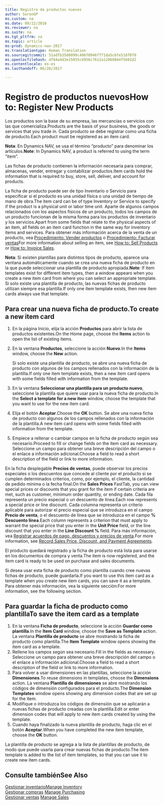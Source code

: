 ```yaml
---
title: Registro de productos nuevos
author: SorenGP
ms.custom: na
ms.date: 09/22/2016
ms.reviewer: na
ms.suite: na
ms.tgt_pltfrm: na
ms.topic: article
ms-prod: dynamics-nav-2017
ms.translationtype: Human Translation
ms.sourcegitcommit: 51adfb3588099c496f0946ff71da5c6fe518f070
ms.openlocfilehash: df84a4d3e15035cd956c7612a12069844f5601d2
ms.contentlocale: es-es
ms.lasthandoff: 06/26/2017

---
```


# <a name="how-to-register-new-products"></a><span data-ttu-id="7660e-102">Registro de productos nuevos</span><span class="sxs-lookup"><span data-stu-id="7660e-102">How to: Register New Products</span></span>

<span data-ttu-id="7660e-103">Los productos son la base de su empresa, las mercancías o servicios con las que comercializa.</span><span class="sxs-lookup"><span data-stu-id="7660e-103">Products are the basis of your business, the goods or services that you trade in.</span></span> <span data-ttu-id="7660e-104">Cada producto se debe registrar como una ficha de producto.</span><span class="sxs-lookup"><span data-stu-id="7660e-104">Each product must be registered as an item card.</span></span>

<span data-ttu-id="7660e-105">**Nota**: En Dynamics NAV, se usa el término “producto” para denominar los artículos.</span><span class="sxs-lookup"><span data-stu-id="7660e-105">**Note**: In Dynamics NAV, a product is referred to using the term “item”.</span></span>

<span data-ttu-id="7660e-106">Las fichas de producto contienen la información necesaria para comprar, almacenas, vender, entregar y contabilizar productos.</span><span class="sxs-lookup"><span data-stu-id="7660e-106">Item cards hold the information that is required to buy, store, sell, deliver, and account for products.</span></span>

<span data-ttu-id="7660e-107">La ficha de producto puede ser de tipo Inventario o Servicio para especificar si el producto es una unidad física o una unidad de tiempo de mano de obra.</span><span class="sxs-lookup"><span data-stu-id="7660e-107">The item card can be of type Inventory or Service to specify if the product is a physical unit or labor time unit.</span></span> <span data-ttu-id="7660e-108">Aparte de algunos campos relacionados con los aspectos físicos de un producto, todos los campos de un producto funcionan de la misma forma para los productos de inventario y los servicios.</span><span class="sxs-lookup"><span data-stu-id="7660e-108">Apart from some fields that relate to the physical aspects of an item, all fields on an item card function in the same way for inventory items and services.</span></span> <span data-ttu-id="7660e-109">Para obtener más información acerca de la venta de un producto, vea [Procedimiento: Vender productos](sales-how-sell-products.md) o [Procedimiento: Facturar ventas](sales-how-invoice-sales.md)</span><span class="sxs-lookup"><span data-stu-id="7660e-109">For more information about selling an item, see [How to: Sell Products](sales-how-sell-products.md) or [How to: Invoice Sales](sales-how-invoice-sales.md).</span></span>

<span data-ttu-id="7660e-110">**Nota**: Si existen plantillas para distintos tipos de producto, aparece una ventana automáticamente cuando se crea una nueva ficha de producto en la que puede seleccionar una plantilla de producto apropiada.</span><span class="sxs-lookup"><span data-stu-id="7660e-110">**Note**: If item templates exist for different item types, then a window appears when you create a new item card from where you can select an appropriate template.</span></span> <span data-ttu-id="7660e-111">Si solo existe una plantilla de producto, las nuevas fichas de producto utilizan siempre esa plantilla.</span><span class="sxs-lookup"><span data-stu-id="7660e-111">If only one item template exists, then new item cards always use that template.</span></span>

## <a name="to-create-a-new-item-card"></a><span data-ttu-id="7660e-112">Para crear una nueva ficha de producto.</span><span class="sxs-lookup"><span data-stu-id="7660e-112">To create a new item card</span></span>
1. <span data-ttu-id="7660e-113">En la página Inicio, elija la acción **Productos** para abrir la lista de productos existentes.</span><span class="sxs-lookup"><span data-stu-id="7660e-113">On the Home page, choose the **Items** action to open the list of existing items.</span></span>  
2. <span data-ttu-id="7660e-114">En la ventana **Productos**, seleccione la acción **Nuevo**.</span><span class="sxs-lookup"><span data-stu-id="7660e-114">In the **Items** window, choose the **New** action.</span></span>

    <span data-ttu-id="7660e-115">Si solo existe una plantilla de producto, se abre una nueva ficha de producto con algunos de los campos rellenados con la información de la plantilla.</span><span class="sxs-lookup"><span data-stu-id="7660e-115">If only one item template exists, then a new item card opens with some fields filled with information from the template.</span></span>
3. <span data-ttu-id="7660e-116">En la ventana **Seleccionar una plantilla para un producto nuevo**, seleccione la plantilla que quiere usar para la nueva ficha de producto.</span><span class="sxs-lookup"><span data-stu-id="7660e-116">In the **Select a template for a new item** window, choose the template that you want to use for the new item card.</span></span>
4. <span data-ttu-id="7660e-117">Elija el botón **Aceptar**.</span><span class="sxs-lookup"><span data-stu-id="7660e-117">Choose the **OK** button.</span></span> <span data-ttu-id="7660e-118">Se abre una nueva ficha de producto con algunos de los campos rellenados con la información de la plantilla.</span><span class="sxs-lookup"><span data-stu-id="7660e-118">A new item card opens with some fields filled with information from the template.</span></span>
5. <span data-ttu-id="7660e-119">Empiece a rellenar o cambiar campos en la ficha de producto según sea necesario.</span><span class="sxs-lookup"><span data-stu-id="7660e-119">Proceed to fill or change fields on the item card as necessary.</span></span> <span data-ttu-id="7660e-120">Seleccione un campo para obtener una breve descripción del campo o el enlace a información adicional.</span><span class="sxs-lookup"><span data-stu-id="7660e-120">Choose a field to read a short description of the field or link to more information.</span></span>

<span data-ttu-id="7660e-121">En la ficha desplegable **Precios de ventas**, puede observar los precios especiales o los descuentos que concede al cliente por el producto si se cumplen determinados criterios, como, por ejemplo, el cliente, la cantidad de pedido mínima o la fecha final.</span><span class="sxs-lookup"><span data-stu-id="7660e-121">On the **Sales Prices** FastTab, you can view special prices or discounts that you grant for the item if certain criteria are met, such as customer, minimum order quantity, or ending date.</span></span> <span data-ttu-id="7660e-122">Cada fila representa un precio especial o un descuento de línea.</span><span class="sxs-lookup"><span data-stu-id="7660e-122">Each row represents a special price or line discount.</span></span> <span data-ttu-id="7660e-123">Cada columna representa un criterio aplicable para autorizar el precio especial que se introduzca en el campo **Precio de venta**, o el descuento de línea que se introduzca en el campo **% Descuento línea**.</span><span class="sxs-lookup"><span data-stu-id="7660e-123">Each column represents a criterion that must apply to warrant the special price that you enter in the **Unit Price** field, or the line discount that you enter in the **Line Discount %** field.</span></span> <span data-ttu-id="7660e-124">Para más información, vea [Registrar acuerdos de pago, descuentos y precios de venta](sales-how-record-sales-price-discount-payment-agreements.md).</span><span class="sxs-lookup"><span data-stu-id="7660e-124">For more information, see [Record Sales Price, Discount, and Payment Agreements](sales-how-record-sales-price-discount-payment-agreements.md).</span></span>

<span data-ttu-id="7660e-125">El producto quedará registrado y la ficha de producto está lista para usarse en los documentos de compra y venta.</span><span class="sxs-lookup"><span data-stu-id="7660e-125">The item is now registered, and the item card is ready to be used on purchase and sales documents.</span></span>

<span data-ttu-id="7660e-126">Si desea usar esta ficha de producto como plantilla cuando cree nuevas fichas de producto, puede guardarla.</span><span class="sxs-lookup"><span data-stu-id="7660e-126">If you want to use this item card as a template when you create new item cards, you can save it as a template.</span></span> <span data-ttu-id="7660e-127">Para obtener más información, vea la siguiente sección:</span><span class="sxs-lookup"><span data-stu-id="7660e-127">For more information, see the following section.</span></span>

## <a name="to-save-the-item-card-as-a-template"></a><span data-ttu-id="7660e-128">Para guardar la ficha de producto como plantilla</span><span class="sxs-lookup"><span data-stu-id="7660e-128">To save the item card as a template</span></span>
1. <span data-ttu-id="7660e-129">En la ventana **Ficha de producto**, seleccione la acción **Guardar como plantilla**.</span><span class="sxs-lookup"><span data-stu-id="7660e-129">In the **Item Card** window, choose the **Save as Template** action.</span></span> <span data-ttu-id="7660e-130">La ventana **Plantilla de producto** se abre mostrando la ficha de producto como plantilla.</span><span class="sxs-lookup"><span data-stu-id="7660e-130">The **Item Template** window opens showing the item card as a template.</span></span>
2. <span data-ttu-id="7660e-131">Rellene los campos según sea necesario.</span><span class="sxs-lookup"><span data-stu-id="7660e-131">Fill in the fields as necessary.</span></span> <span data-ttu-id="7660e-132">Seleccione un campo para obtener una breve descripción del campo o el enlace a información adicional.</span><span class="sxs-lookup"><span data-stu-id="7660e-132">Choose a field to read a short description of the field or link to more information.</span></span>
3. <span data-ttu-id="7660e-133">Para volver a usar dimensiones en las plantillas, seleccione la acción **Dimensiones**.</span><span class="sxs-lookup"><span data-stu-id="7660e-133">To reuse dimensions in templates, choose the **Dimensions** action.</span></span> <span data-ttu-id="7660e-134">La ventana **Plantilla de dimensiones** se abre mostrando los códigos de dimensión configurados para el producto.</span><span class="sxs-lookup"><span data-stu-id="7660e-134">The **Dimension Templates** window opens showing any dimension codes that are set up for the item.</span></span>
4. <span data-ttu-id="7660e-135">Modifique o introduzca los códigos de dimensión que se aplicarán a nuevas fichas de producto creadas con la plantilla.</span><span class="sxs-lookup"><span data-stu-id="7660e-135">Edit or enter dimension codes that will apply to new item cards created by using the template.</span></span>
5. <span data-ttu-id="7660e-136">Cuando haya finalizado la nueva plantilla de producto, haga clic en el botón **Aceptar**.</span><span class="sxs-lookup"><span data-stu-id="7660e-136">When you have completed the new item template, choose the **OK** button.</span></span>

<span data-ttu-id="7660e-137">La plantilla de producto se agrega a la lista de plantillas de producto, de modo que puede usarla para crear nuevas fichas de producto.</span><span class="sxs-lookup"><span data-stu-id="7660e-137">The item template is added to the list of item templates, so that you can use it to create new item cards.</span></span>

## <a name="see-also"></a><span data-ttu-id="7660e-138">Consulte también</span><span class="sxs-lookup"><span data-stu-id="7660e-138">See Also</span></span>
  [<span data-ttu-id="7660e-139">Gestionar inventario</span><span class="sxs-lookup"><span data-stu-id="7660e-139">Manage Inventory</span></span>](inventory-manage-inventory.md)  
<span data-ttu-id="7660e-140">  [Gestionar compras](purchasing-manage-purchasing.md)</span><span class="sxs-lookup"><span data-stu-id="7660e-140">  [Manage Purchasing](purchasing-manage-purchasing.md)</span></span>  
<span data-ttu-id="7660e-141">  [Gestionar ventas](sales-manage-sales.md)</span><span class="sxs-lookup"><span data-stu-id="7660e-141">  [Manage Sales](sales-manage-sales.md)</span></span>

